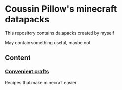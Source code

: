 # Coussin Pillow's minecraft datapacks

This repository contains datapacks created by myself

May contain something useful, maybe not

## Content

### [Convenient crafts](Convenient%20crafts/README.md)

Recipes that make minecraft easier
